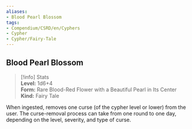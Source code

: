 ```yaml
---
aliases:
- Blood Pearl Blossom
tags:
- Compendium/CSRD/en/Cyphers
- Cypher
- Cypher/Fairy-Tale
---
```


  
## Blood Pearl Blossom  
>[!info] Stats  
> **Level:** 1d6+4  
> **Form:** Rare Blood-Red Flower with a Beautiful Pearl in Its Center  
> **Kind:** Fairy Tale
  
When ingested, removes one curse (of the cypher level or lower) from the user. The curse-removal process can take from one round to one day, depending on the level, severity, and type of curse.